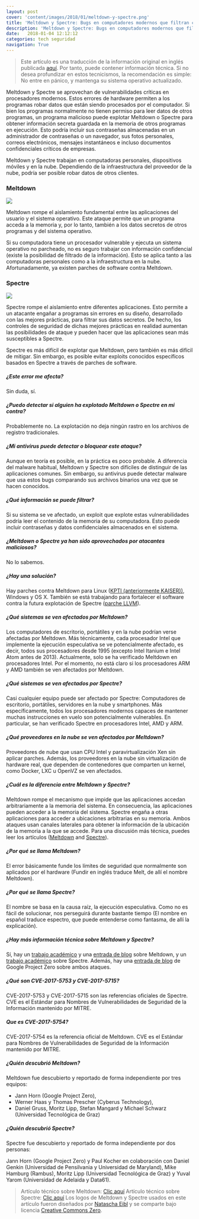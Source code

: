 ```yaml
---
layout: post
cover: 'content/images/2018/01/meltdown-y-spectre.png'
title: 'Meltdown y Spectre: Bugs en computadores modernos que filtran contraseñas e información sensible'
description: 'Meltdown y Spectre: Bugs en computadores modernos que filtran contraseñas e información sensible'
date:   2018-01-04 12:12:12
categories: tech seguridad
navigation: True
---
```


> Este artículo es una traducción de la información original en inglés publicada <a href="https://meltdownattack.com" target="_blank">aquí</a>. Por tanto, puede contener información técnica. Si no desea profundizar en estos tecnicismos, la recomendación es simple: No entre en pánico, y mantenga su sistema operativo actualizado.

Meltdown y Spectre se aprovechan de vulnerabilidades críticas en procesadores modernos. Estos errores de hardware permiten a los programas robar datos que están siendo procesados por el computador. Si bien los programas normalmente no tienen permiso para leer datos de otros programas, un programa malicioso puede explotar Meltdown o Spectre para obtener información secreta guardada en la memoria de otros programas en ejecución. Esto podría incluir sus contraseñas almacenadas en un administrador de contraseñas o un navegador, sus fotos personales, correos electrónicos, mensajes instantáneos e incluso documentos confidenciales críticos de empresas.

Meltdown y Spectre trabajan en computadoras personales, dispositivos móviles y en la nube. Dependiendo de la infraestructura del proveedor de la nube, podría ser posible robar datos de otros clientes.

### Meltdown

![](/content/images/2018/01/meltdown.png)

Meltdown rompe el aislamiento fundamental entre las aplicaciones del usuario y el sistema operativo. Este ataque permite que un programa acceda a la memoria y, por lo tanto, también a los datos secretos de otros programas y del sistema operativo.

Si su computadora tiene un procesador vulnerable y ejecuta un sistema operativo no parcheado, no es seguro trabajar con información confidencial (existe la posibilidad de filtrado de la información). Esto se aplica tanto a las computadoras personales como a la infraestructura en la nube. Afortunadamente, ya existen parches de software contra Meltdown.

### Spectre

![](/content/images/2018/01/spectre.png)

Spectre rompe el aislamiento entre diferentes aplicaciones. Esto permite a un atacante engañar a programas sin errores en su diseño, desarrollado con las mejores prácticas, para filtrar sus datos secretos. De hecho, los controles de seguridad de dichas mejores prácticas en realidad aumentan las posibilidades de ataque y pueden hacer que las aplicaciones sean más susceptibles a Spectre.

Spectre es más difícil de explotar que Meltdown, pero también es más difícil de mitigar. Sin embargo, es posible evitar exploits conocidos específicos basados en Spectre a través de parches de software.

##### ¿Este error me afecta?

Sin duda, sí.

##### ¿Puedo detectar si alguien ha explotado Meltdown o Spectre en mi contra?

Probablemente no. La explotación no deja ningún rastro en los archivos de registro tradicionales.

##### ¿Mi antivirus puede detectar o bloquear este ataque?

Aunque en teoría es posible, en la práctica es poco probable. A diferencia del malware habitual, Meltdown y Spectre son difíciles de distinguir de las aplicaciones comunes. Sin embargo, su antivirus puede detectar malware que usa estos bugs comparando sus archivos binarios una vez que se hacen conocidos.

##### ¿Qué información se puede filtrar?

Si su sistema se ve afectado, un exploit que explote estas vulnerabilidades podría leer el contenido de la memoria de su computadora. Esto puede incluir contraseñas y datos confidenciales almacenados en el sistema.

##### ¿Meltdown o Spectre ya han sido aprovechados por atacantes maliciosos?

No lo sabemos.

##### ¿Hay una solución?

Hay parches contra Meltdown para Linux (<a href="https://lwn.net/Articles/738975/" target="_blank">KPTI (anteriormente KAISER))</a>, Windows y OS X. También se está trabajando para fortalecer el software contra la futura explotación de Spectre (<a href="http://lists.llvm.org/pipermail/llvm-commits/Week-of-Mon-20180101/513630.html" target="_blank">parche LLVM</a>).

##### ¿Qué sistemas se ven afectados por Meltdown?

Los computadores de escritorio, portátiles y en la nube podrían verse afectadas por Meltdown. Más técnicamente, cada procesador Intel que implemente la ejecución especulativa se ve potencialmente afectado, es decir, todos sus procesadores desde 1995 (excepto Intel Itanium e Intel Atom antes de 2013). Actualmente, solo se ha verificado Meltdown en procesadores Intel. Por el momento, no está claro si los procesadores ARM y AMD también se ven afectados por Meltdown.

##### ¿Qué sistemas se ven afectados por Spectre?

Casi cualquier equipo puede ser afectado por Spectre: Computadores de escritorio, portátiles, servidores en la nube y smartphones. Más específicamente, todos los procesadores modernos capaces de mantener muchas instrucciones en vuelo son potencialmente vulnerables. En particular, se han verificado Spectre en procesadores Intel, AMD y ARM.

##### ¿Qué proveedores en la nube se ven afectados por Meltdown?

Proveedores de nube que usan CPU Intel y paravirtualización Xen sin aplicar parches. Además, los proveedores en la nube sin virtualización de hardware real, que dependen de contenedores que comparten un kernel, como Docker, LXC u OpenVZ se ven afectados.

##### ¿Cuál es la diferencia entre Meltdown y Spectre?

Meltdown rompe el mecanismo que impide que las aplicaciones accedan arbitrariamente a la memoria del sistema. En consecuencia, las aplicaciones pueden acceder a la memoria del sistema. Spectre engaña a otras aplicaciones para acceder a ubicaciones arbitrarias en su memoria. Ambos ataques usan canales laterales para obtener la información de la ubicación de la memoria a la que se accede. Para una discusión más técnica, puedes leer los artículos (<a href="https://meltdownattack.com/meltdown.pdf" target="_blank">Meltdown</a> and <a href="https://spectreattack.com/spectre.pdf" target="_blank">Spectre</a>).

##### ¿Por qué se llama Meltdown?

El error básicamente funde los límites de seguridad que normalmente son aplicados por el hardware (Fundir en inglés traduce Melt, de allí el nombre Meltdown).

##### ¿Por qué se llama Spectre?

El nombre se basa en la causa raíz, la ejecución especulativa. Como no es fácil de solucionar, nos perseguirá durante bastante tiempo (El nombre en español traduce espectro, que puede entenderse como fantasma, de allí la explicación).

##### ¿Hay más información técnica sobre Meltdown y Spectre?

Sí, hay un <a href="https://meltdownattack.com/meltdown.pdf" target="_blank">trabajo académico</a> y una <a href="http://blog.cyberus-technology.de/posts/2018-01-03-meltdown.html" target="_blank">entrada de blog</a> sobre Meltdown, y un <a href="https://spectreattack.com/spectre.pdf" target="_blank">trabajo académico</a> sobre Spectre. Además, hay una <a href="https://googleprojectzero.blogspot.co.at/2018/01/reading-privileged-memory-with-side.html" target="_blank">entrada de blog</a> de Google Project Zero sobre ambos ataques.

##### ¿Qué son CVE-2017-5753 y CVE-2017-5715?

CVE-2017-5753 y CVE-2017-5715 son las referencias oficiales de Spectre. CVE es el Estándar para Nombres de Vulnerabilidades de Seguridad de la Información mantenido por MITRE.

##### Que es CVE-2017-5754?

CVE-2017-5754 es la referencia oficial de Meltdown. CVE es el Estándar para Nombres de Vulnerabilidades de Seguridad de la Información mantenido por MITRE.

##### ¿Quién descubrió Meltdown?

Meltdown fue descubierto y reportado de forma independiente por tres equipos:

* Jann Horn (Google Project Zero),
* Werner Haas y Thomas Prescher (Cyberus Technology),
* Daniel Gruss, Moritz Lipp, Stefan Mangard y Michael Schwarz (Universidad Tecnológica de Graz)

##### ¿Quién descubrió Spectre?

Spectre fue descubierto y reportado de forma independiente por dos personas:

Jann Horn (Google Project Zero) y Paul Kocher en colaboración con Daniel Genkin (Universidad de Pensilvania y Universidad de Maryland), Mike Hamburg (Rambus), Moritz Lipp (Universidad Tecnológica de Graz) y Yuval Yarom (Universidad de Adelaida y Data61).

> Artículo técnico sobre Meltdown: <a href="https://meltdownattack.com/meltdown.pdf" target="_blank">Clic aquí</a>
> Artículo técnico sobre Spectre: <a href="https://spectreattack.com/spectre.pdf" target="_blank">Clic aquí</a>
> Los logos de Meltdown y Spectre usados en este artículo fueron diseñados por <a href="https://vividfox.me/" target="_blank">Natascha Eibl</a> y se comparte bajo licencia <a href="http://creativecommons.org/publicdomain/zero/1.0/" target="_blank">Creative Commons Zero</a>.